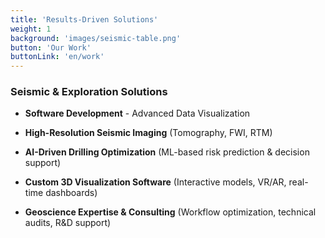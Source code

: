 ```yaml
---
title: 'Results-Driven Solutions'
weight: 1
background: 'images/seismic-table.png'
button: 'Our Work'
buttonLink: 'en/work'
---
```


### Seismic & Exploration Solutions

- **Software Development** - Advanced Data Visualization

- **High-Resolution Seismic Imaging** (Tomography, FWI, RTM)

- **AI-Driven Drilling Optimization** (ML-based risk prediction & decision support)

- **Custom 3D Visualization Software** (Interactive models, VR/AR, real-time dashboards)

- **Geoscience Expertise & Consulting** (Workflow optimization, technical audits, R&D support)